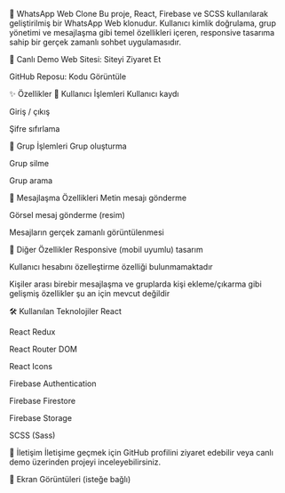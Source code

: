 💬 WhatsApp Web Clone
Bu proje, React, Firebase ve SCSS kullanılarak geliştirilmiş bir WhatsApp Web klonudur.
Kullanıcı kimlik doğrulama, grup yönetimi ve mesajlaşma gibi temel özellikleri içeren, responsive tasarıma sahip bir gerçek zamanlı sohbet uygulamasıdır.

🔗 Canlı Demo
Web Sitesi: Siteyi Ziyaret Et

GitHub Reposu: Kodu Görüntüle

✨ Özellikler
👤 Kullanıcı İşlemleri
Kullanıcı kaydı

Giriş / çıkış

Şifre sıfırlama

👥 Grup İşlemleri
Grup oluşturma

Grup silme

Grup arama

💬 Mesajlaşma Özellikleri
Metin mesajı gönderme

Görsel mesaj gönderme (resim)

Mesajların gerçek zamanlı görüntülenmesi

📱 Diğer Özellikler
Responsive (mobil uyumlu) tasarım

Kullanıcı hesabını özelleştirme özelliği bulunmamaktadır

Kişiler arası birebir mesajlaşma ve gruplarda kişi ekleme/çıkarma gibi gelişmiş özellikler şu an için mevcut değildir

🛠️ Kullanılan Teknolojiler
React

React Redux

React Router DOM

React Icons

Firebase Authentication

Firebase Firestore

Firebase Storage

SCSS (Sass)

📩 İletişim
İletişime geçmek için GitHub profilini ziyaret edebilir veya canlı demo üzerinden projeyi inceleyebilirsiniz.

📸 Ekran Görüntüleri (isteğe bağlı)
